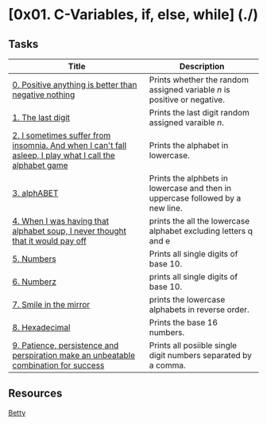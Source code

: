 # [0x01. C-Variables, if, else, while] (./)

## Tasks
Title | Description
----- | -----------
[0. Positive anything is better than negative nothing](./0-positive_or_negative.c) | Prints whether the random assigned variable *n* is positive or negative.
[1. The last digit](./1-last_digit.c) | Prints the last digit random assigned varaible *n*.
[2. I sometimes suffer from insomnia. And when I can't fall asleep, I play what I call the alphabet game](./2-print_alphabet.c) | Prints the alphabet in lowercase.
[3. alphABET](./3-print_alphabets.c) | Prints the alphbets in lowercase and then in uppercase followed by a new line.
[4. When I was having that alphabet soup, I never thought that it would pay off](./4-print_alphabt.c) | prints the all the lowercase alphabet excluding letters q and e
[5. Numbers](./5-print_numbers.c) | Prints all single digits of base 10.
[6. Numberz](./6-print_numberz.c) | prints all single digits of base 10.
[7. Smile in the mirror](./7-print_tebahpla.c) | prints the lowercase alphabets in reverse order.
[8. Hexadecimal](./8-print_base16.c) | Prints the base 16 numbers.
[9. Patience, persistence and perspiration make an unbeatable combination for success](./9-print_comb.c) | Prints all posiible single digit numbers separated by a comma. 

## Resources

[Betty](https://github.com/holbertonschool/Betty)
